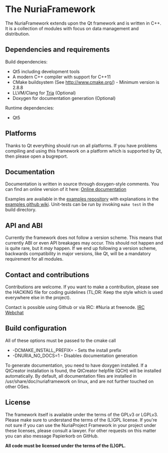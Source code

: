 The NuriaFramework
==================

The NuriaFramework extends upon the Qt framework and is written in C++. It is a
collection of modules with focus on data management and distribution.

Dependencies and requirements
-----------------------------

Build dependencies:
* Qt5 including development tools
* A modern C++ compiler with support for C++11
* CMake buildsystem (See http://www.cmake.org/) - Minimum version is 2.8.8
* LLVM/Clang for [Tria](https://github.com/NuriaProject/Tria/) (Optional)
* Doxygen for documentation generation (Optional)

Runtime dependencies:
* Qt5

Platforms
---------

Thanks to Qt everything should run on all platforms. If you have problems
compiling and using this framework on a platform which is supported by Qt,
then please open a bugreport.

Documentation
-------------

Documentation is written in source through doxygen-style comments.
You can find an online version of it here: [Online documentation](http://nuriaproject.github.io/Framework/annotated.html)

Examples are available in the [examples repository](https://github.com/NuriaProject/FrameworkExamples)
with explanations in the [examples github wiki](https://github.com/NuriaProject/FrameworkExamples/wiki).
Unit-tests can be run by invoking ```make test``` in the build directory.

API and ABI
-----------

Currently the framework does not follow a version scheme. This means that
currently ABI or even API breakages may occur. This should not happen and is
quite rare, but it *may* happen. If we end up following a version scheme,
backwards compatibility in major versions, like Qt, will be a mandatory
requirement for all modules.

Contact and contributions
-------------------------

Contributions are welcome. If you want to make a contribution, please see the
HACKING file for coding guidelines (TL;DR: Keep the style which is used
everywhere else in the project).

Contact is possible using Github or via IRC: #Nuria at freenode.
[IRC Webchat](http://webchat.freenode.net?channels=%23Nuria&uio=d4)

Build configuration
-------------------

All of these options must be passed to the cmake call

* -DCMAKE_INSTALL_PREFIX=<Path> - Sets the install prefix
* -DNURIA_NO_DOCS=1 - Disables documentation generation

To generate documentation, you need to have doxygen installed. If a QtCreator
installation is found, the QtCreator helpfile (QCH) will be installed automatically.
By default, all documentation files are installed in /usr/share/doc/nuriaframework
on linux, and are not further touched on other OSes.

License
-------

The framework itself is available under the terms of the GPLv3 or LGPLv3.
Please make sure to understand the terms of the (L)GPL license. If you're not
sure if you can use the NuriaProject Framework in your project under these
licenses, please consult a lawyer. For other requests on this matter you can
also message Papierkorb on GitHub.

**All code must be licensed under the terms of the (L)GPL.**
